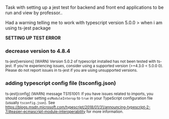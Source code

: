 Task with setting up a jest test for backend and front end applications to be run and view by professor..

Had a warning telling me to work with typescript version 5.0.0 > when i am using ts-jest package

**SETTING UP TEST ERROR**
### decrease version to 4.8.4
<sub>ts-jest[versions] (WARN) Version 5.0.2 of typescript installed has not been tested with ts-jest. If you're experiencing issues, consider using a supported version (>=4.3.0 < 5.0.0 0). Please do not report issues in ts-jest if you are using unsupported versions.</sub>
 
### adding typescript config file (tsconfig.json)
<sub>ts-jest[config] (WARN) message TS151001: If you have issues related to imports, you should consider setting `esModuleInterop` to `true` in your TypeScript configuration file (usually `tsconfig.json`). See https://blogs.msdn.microsoft.com/typescript/2018/01/31/announcing-typescript-2-7/#easier-ecmascript-module-interoperability for more information.</sub>